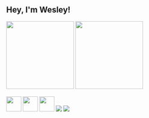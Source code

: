 ## Hey, I'm Wesley!
<div>
  <img height="180em" src="https://github-readme-stats.vercel.app/api?username=wesley-twelve&show_icons=true&theme=radical">
  <img height="180em" src="https://github-readme-stats.vercel.app/api/top-langs/?username=wesley-twelve&layout=compact&theme=radical">
</div>
<div style="display: inline-block;"><br>
  <img width="40em" src="https://cdn.jsdelivr.net/gh/devicons/devicon@latest/icons/html5/html5-original.svg"/>
  <img width="40em" src="https://cdn.jsdelivr.net/gh/devicons/devicon@latest/icons/css3/css3-original.svg" />
  <img width="40em" src="https://cdn.jsdelivr.net/gh/devicons/devicon@latest/icons/javascript/javascript-original.svg" />
</div>
<div style="display: inline-block;"><br>
  <a href = "mailto:contatowesleydsantosms@gmail.com"><img src="https://img.shields.io/badge/-Gmail-%23333?style=for-the-badge&logo=gmail&logoColor=white" target="_blank"></a>
  <a href="https://www.linkedin.com/in/wesley-dsantos/" target="_blank"><img src="https://img.shields.io/badge/-LinkedIn-%230077B5?style=for-the-badge&logo=linkedin&logoColor=white" target="_blank"></a> 
</div>
